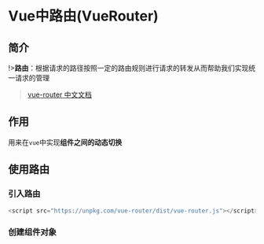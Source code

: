 # Vue中路由(VueRouter)

## 简介

!>**路由**：根据请求的路径按照一定的路由规则进行请求的转发从而帮助我们实现统一请求的管理

> [vue-router 中文文档](https://router.vuejs.org/zh/)

## 作用

用来在`vue`中实现**组件之间的动态切换**

## 使用路由

### 引入路由

```js
<script src="https://unpkg.com/vue-router/dist/vue-router.js"></script>  //vue 路由js
```

### 创建组件对象